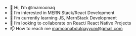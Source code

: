 - 👋 Hi, I’m @mamoonaq
- 👀 I’m interested in MERN Stack/React Development
- 🌱 I’m currently learning JS, MernStack Development
- 💞️ I’m looking to collaborate on React/ React Native Projects
- 📫 How to reach me mamoonabdulqayyum@gmail.com

<!---
mamoonaq/mamoonaq is a ✨ special ✨ repository because its `README.md` (this file) appears on your GitHub profile.
You can click the Preview link to take a look at your changes.
--->
